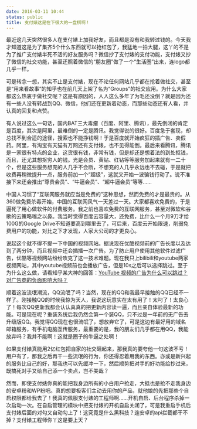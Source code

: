```yaml
---
date: 2016-03-11 10:44
status: public
title: 支付婊这是在下很大的一盘棋啊！
---
```


最近这几天突然很多人在支付婊上加我好友，而且都是没有和我转过钱的。今天我才知道这是为了集齐5个什么东西就可以抢红包了，我猛地一拍大腿，这丫的不是为了推广支付婊半死不活的好友服务吗？微信抄了支付婊的支付功能，支付婊又抄了微信的社交功能，甚至还照着微信的“朋友圈”做了一个“生活圈”出来，连logo都几乎一样。

可是转念一想，其实不止是支付婊，现在不论任何网站几乎都在抢着做社交，甚至是“用来看故事”的知乎也在前几天上架了名为“Groups”的社交应用。为什么大家都这么热衷于做社交呢？这是有原因的，人人这么多年了为毛还没倒？就是因为还有一些人没有转战到QQ、微信，他们还在更新着动态，而那些动态还有人看，并认真的回复和点赞。

有人说过这么一句话，国内BAT三大毒瘤（百度、阿里、腾讯），最先倒闭的肯定是百度，其次是阿里，最难倒的一定是腾讯。我觉得说的很好。百度急于套现，却总找不到合适的途径，搜索也不能挣钱啊！于是百度就开始疯狂的插广告、卖假药。阿里，有淘宝有天猫有万网还有支付婊，也不见得能倒。最后来看腾讯，腾讯是一家很有特点的企业，这货很有钱，非常有钱，但是却还是想着法的到处抠钱，而且，还尤其想抠穷人的钱。光是会员、黄钻、红钻等等服务加起来就有一二十个，但是这些服务想充的人几乎不会断，不想充的人几乎永远也不去碰，于是就把收费再稍微提升一点，服务前加一个“超级”，这就又开始一波骗钱行动了。说不准接下来还会推出“尊贵会员”、“牛逼会员”、“超牛逼会员”等等……

中国人习惯了“互联网服务就应当是免费的”这种思想，然而免费的才是最贵的。从360做免费杀毒开始，中国的互联网风气一天差过一天。大家都喜欢免费的，于是逼死了用心做软件的付费服务。我之前也喜欢免费的互联网服务，甚至对微软和谷歌的云策略嗤之以鼻。我当时觉得百度云容量大，还免费，比什么一个月9刀才给100G的Google Drive不知道要高到哪里去了，可后来，百度云开始限速，削弱免费用户的功能，对比之下才发现，人家大公司的才更良心。

说起这个就不得不提一下中国的视频网站。据说现在优酷视频前的广告长度以及达到了两分钟，而且视频中还会插播一次广告。为了防止用户使用其他软件过滤广告，优酷等视频网站纷纷攻克了这一技术难题。现在我只上bilibili和youtube两家视频网站，其中youtube视频前也会播放广告，但是10s之后可以选择跳过。至于为什么这么做，请看知乎某大神的回答：<a href="https://www.zhihu.com/question/28356749/answer/67972330" target=_blank>YouTube 视频的广告为什么可以跳过？对广告商的负面影响大吗？</a>

顺着这波流氓潮流，QQ流氓了吗？当然，现在的QQ和我最早接触的QQ已经不一样了。刚接触QQ的时候我惊为天人，我说这玩意实在太有用了！太叼了！太良心了！每次QQ更新我都会认认真真的把更新内容读一遍，而且亲自体验最新的功能。可是现在呢？重装系统后我仍然会第一个装QQ，只不过是一年前的无广告去升级版QQ。我觉得QQ现在也很流氓了，想放弃它了，可是这边有最好用的域名邮箱服务，有手机电脑互传服务，最重要的是，我的朋友们几乎都在用QQ，我能放弃吗？我并不能啊！这就是圈子的牛逼之处啊！

如果支付婊真能用2亿红包把自家的社交砸起来，那我真的要夸他一句这波不亏！用户有了，那我之后再干一些流氓的行为，你还得忍着用我的东西。亦或是新兴起的服务比自己的好，那我也可以先缓冲一下，然后顺势把对手的好功能给抄过来，既搞死对手又给自己添一个卖点，岂不美哉？

然而，即使支付婊你真的能把我身边所有的小白用户抢走，大抵也是抢不走我身边的安卓粉和WP粉吧。真的想要极客们主动去用你的产品，就他娘的先把那些个自启权限都给我去了！我真的佩服支付婊的工程师啊……开机自启、后台程序杀掉一次启动一次。在自启管理的模块中把支付婊的开机自启关闭了，可是我重启手机后支付婊后面的对勾又自动勾上了！这究竟是什么黑科技？连安卓的api拦截都干不掉？支付婊工程师你丫这是要上天？